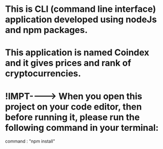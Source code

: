 # This is CLI (command line interface) application developed using nodeJs and npm packages.
# This application is named Coindex and it gives prices and rank of cryptocurrencies.
# !IMPT---->  When you open this project on your code editor, then before running it, please run the following command in your terminal:

command : "npm install"

